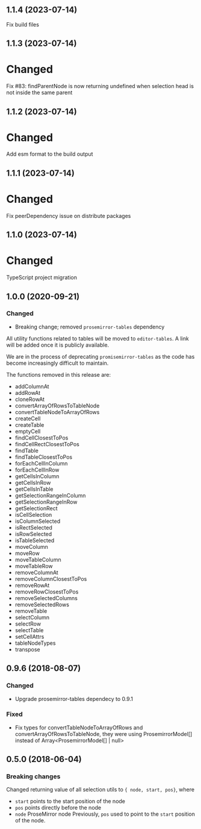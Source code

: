 ## 1.1.4 (2023-07-14)

Fix build files

## 1.1.3 (2023-07-14)

# Changed

Fix #83: findParentNode is now returning undefined when selection head is not inside the same parent

## 1.1.2 (2023-07-14)

# Changed

Add esm format to the build output

## 1.1.1 (2023-07-14)

# Changed

Fix peerDependency issue on distribute packages

## 1.1.0 (2023-07-14)

# Changed

TypeScript project migration

## 1.0.0 (2020-09-21)

### Changed

-   Breaking change; removed `prosemirror-tables` dependency

All utility functions related to tables will be moved to `editor-tables`. A link will be added once it is publicly available.

We are in the process of deprecating `promisemirror-tables` as the code has become increasingly difficult to maintain.

The functions removed in this release are:

-   addColumnAt
-   addRowAt
-   cloneRowAt
-   convertArrayOfRowsToTableNode
-   convertTableNodeToArrayOfRows
-   createCell
-   createTable
-   emptyCell
-   findCellClosestToPos
-   findCellRectClosestToPos
-   findTable
-   findTableClosestToPos
-   forEachCellInColumn
-   forEachCellInRow
-   getCellsInColumn
-   getCellsInRow
-   getCellsInTable
-   getSelectionRangeInColumn
-   getSelectionRangeInRow
-   getSelectionRect
-   isCellSelection
-   isColumnSelected
-   isRectSelected
-   isRowSelected
-   isTableSelected
-   moveColumn
-   moveRow
-   moveTableColumn
-   moveTableRow
-   removeColumnAt
-   removeColumnClosestToPos
-   removeRowAt
-   removeRowClosestToPos
-   removeSelectedColumns
-   removeSelectedRows
-   removeTable
-   selectColumn
-   selectRow
-   selectTable
-   setCellAttrs
-   tableNodeTypes
-   transpose

## 0.9.6 (2018-08-07)

### Changed

-   Upgrade prosemirror-tables dependecy to 0.9.1

### Fixed

-   Fix types for convertTableNodeToArrayOfRows and convertArrayOfRowsToTableNode, they were using ProsemirrorModel[] instead of Array<ProsemirrorModel[] | null>

## 0.5.0 (2018-06-04)

### Breaking changes

Changed returning value of all selection utils to `{ node, start, pos}`, where

-   `start` points to the start position of the node
-   `pos` points directly before the node
-   `node` ProseMirror node
    Previously, `pos` used to point to the `start` position of the node.

